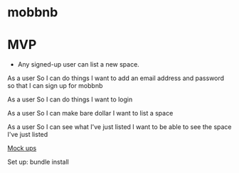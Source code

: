 # mobbnb

MVP
===

* Any signed-up user can list a new space.

As a user
So I can do things
I want to add an email address and password so that I can sign up for mobbnb

As a user
So I can do things
I want to login

As a user
So I can make bare dollar
I want to list a space

As a user
So I can see what I've just listed
I want to be able to see the space I've just listed

[Mock ups](https://mobbnb.invisionapp.com/freehand/MobBnb-v1-uGJZsrs5z)

Set up: 
bundle install
